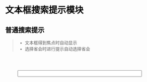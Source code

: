 # 文本框搜索提示模块

## 普通搜索提示
> * 文本框得到焦点时自动显示
> * 选择省会时进行提示自动选择省会

<style class="example_css">
body{
    font-family: "SimSun","宋体","Arial","HELVETICA","sans-serif";
    color: #000;
}
.example_html input {
    margin: 40px;
}
.mt20{
    margin-top: 20px;
}
</style>
<div class="example_container mt20">
    <style class="example_css">
    #text_simple{
        width: 400px;
    }
    </style>
    <div class="example_html">
        <input type="text" id="text_simple"/>
    </div>
    <script class="example_js">
    W.use('j/m_search_suggest',function(Suggest){
        var $textBox = $('#text_simple');
        new Suggest({
            1:1
            // 'url': 'http://toy1.weather.com.cn/search'
            ,'textBox': $textBox
            ,'bindEvent': false
            ,'onSelect': function(data){
                if(data.length == 20){
                    alert('您选择了一个省，默认帮您选择省会');
                    $textBox.val(data[12]+data[10]);
                }else{
                    $textBox.val(data[2]+data[0]);
                }
                
            }
        });
    });
    </script>
</div>

## 搜索提示事件示例
> * 不绑定文本框得到焦点事件，进行自定义
> * 模拟placeholder

<div class="example_container mt20">
    <style class="example_css">
    #text_fuza{
        width: 400px;
    }
    </style>
    <div class="example_html" style="position:relative">
        <input type="text" id="text_fuza" value="请输入内容"/>
    </div>
    <script class="example_js">
    W.use('j/m_search_suggest',function(Suggest){
        var text = "请输入内容";
        var $textBox = $('#text_fuza').focus(function(){
            if($(this).val() == text){
                $(this).val('');
            }
        }).blur(function(){
            if(!$(this).val()){
                $(this).val(text)
            }
        });
        new Suggest({
            'url': 'http://toy1.weather.com.cn/search'
            ,'key': 'cityname'
            ,'cbName': 'callback'
            ,'textBox': $textBox
            ,'bindEvent': false
            ,'onSelect': function(data){
                $textBox.val(data[2]+data[0]);
            }
            ,'maxnum': 6
        });
    });
    </script>
</div>